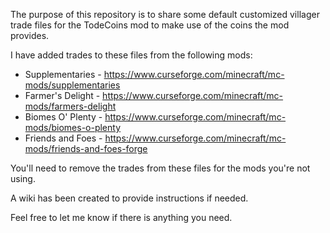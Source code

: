 The purpose of this repository is to share some default customized villager trade files for the TodeCoins mod to make use of the coins the mod provides.

I have added trades to these files from the following mods:
* Supplementaries - https://www.curseforge.com/minecraft/mc-mods/supplementaries
* Farmer's Delight - https://www.curseforge.com/minecraft/mc-mods/farmers-delight
* Biomes O' Plenty - https://www.curseforge.com/minecraft/mc-mods/biomes-o-plenty
* Friends and Foes - https://www.curseforge.com/minecraft/mc-mods/friends-and-foes-forge

You'll need to remove the trades from these files for the mods you're not using.

A wiki has been created to provide instructions if needed.

Feel free to let me know if there is anything you need.

